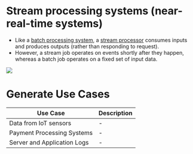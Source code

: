 # Stream processing systems (near-real-time systems)
- Like a [batch processing system](../BatchProcessing/Readme.md), a [stream processor](https://hevodata.com/learn/stream-processing/) consumes inputs and produces outputs (rather than responding to request).
- However, a stream job operates on events shortly after they happen, whereas a batch job operates on a fixed set of input data.

![](![](https://www.upsolver.com/wp-content/uploads/2019/09/Screen-Shot-2020-05-25-at-17.05.22.png))

# Generate Use Cases

| Use Case                    | Description |
|-----------------------------|-------------|
| Data from IoT sensors       | -           |
| Payment Processing Systems  | -           |
| Server and Application Logs | -           |
